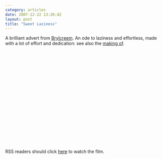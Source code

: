 ```yaml
---
category: articles
date: 2007-12-22 13:26:42
layout: post
title: "Sweet Laziness"
---
```


<p>A brilliant advert from <a href="http://brylcreem.co.uk">Brylcreem</a>. An ode to laziness and effortless, made with a lot of effort and dedication: see also the <a href="//youtube.com/watch?v=IduO68_x9nc">making of</a>.</p><iframe title="Sweet Laziness" width="480" height="300" data-src="//www.youtube.com/embed/LOYTQKoJ1N8" frameborder="0" allowfullscreen></iframe><p>RSS readers should click <a href="">here</a> to watch the film.</p>
